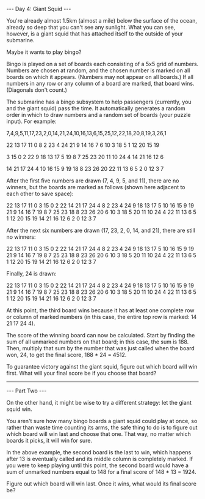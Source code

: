 --- Day 4: Giant Squid ---

You're already almost 1.5km (almost a mile) below the surface of the ocean, already so deep that you can't see any
sunlight. What you can see, however, is a giant squid that has attached itself to the outside of your submarine.

Maybe it wants to play bingo?

Bingo is played on a set of boards each consisting of a 5x5 grid of numbers. Numbers are chosen at random, and the
chosen number is marked on all boards on which it appears. (Numbers may not appear on all boards.) If all numbers in any
row or any column of a board are marked, that board wins. (Diagonals don't count.)

The submarine has a bingo subsystem to help passengers (currently, you and the giant squid) pass the time. It
automatically generates a random order in which to draw numbers and a random set of boards (your puzzle input). For
example:

7,4,9,5,11,17,23,2,0,14,21,24,10,16,13,6,15,25,12,22,18,20,8,19,3,26,1

22 13 17 11 0 8 2 23 4 24 21 9 14 16 7 6 10 3 18 5 1 12 20 15 19

3 15 0 2 22 9 18 13 17 5 19 8 7 25 23 20 11 10 24 4 14 21 16 12 6

14 21 17 24 4 10 16 15 9 19 18 8 23 26 20 22 11 13 6 5 2 0 12 3 7

After the first five numbers are drawn (7, 4, 9, 5, and 11), there are no winners, but the boards are marked as
follows (shown here adjacent to each other to save space):

22 13 17 11 0 3 15 0 2 22 14 21 17 24 4 8 2 23 4 24 9 18 13 17 5 10 16 15 9 19 21 9 14 16 7 19 8 7 25 23 18 8 23 26 20 6
10 3 18 5 20 11 10 24 4 22 11 13 6 5 1 12 20 15 19 14 21 16 12 6 2 0 12 3 7

After the next six numbers are drawn (17, 23, 2, 0, 14, and 21), there are still no winners:

22 13 17 11 0 3 15 0 2 22 14 21 17 24 4 8 2 23 4 24 9 18 13 17 5 10 16 15 9 19 21 9 14 16 7 19 8 7 25 23 18 8 23 26 20 6
10 3 18 5 20 11 10 24 4 22 11 13 6 5 1 12 20 15 19 14 21 16 12 6 2 0 12 3 7

Finally, 24 is drawn:

22 13 17 11 0 3 15 0 2 22 14 21 17 24 4 8 2 23 4 24 9 18 13 17 5 10 16 15 9 19 21 9 14 16 7 19 8 7 25 23 18 8 23 26 20 6
10 3 18 5 20 11 10 24 4 22 11 13 6 5 1 12 20 15 19 14 21 16 12 6 2 0 12 3 7

At this point, the third board wins because it has at least one complete row or column of marked numbers (in this case,
the entire top row is marked: 14 21 17 24 4).

The score of the winning board can now be calculated. Start by finding the sum of all unmarked numbers on that board; in
this case, the sum is 188. Then, multiply that sum by the number that was just called when the board won, 24, to get the
final score, 188 * 24 = 4512.

To guarantee victory against the giant squid, figure out which board will win first. What will your final score be if
you choose that board?





-------------------------------------------------------------------------------------------------------------------------

--- Part Two ---

On the other hand, it might be wise to try a different strategy: let the giant squid win.

You aren't sure how many bingo boards a giant squid could play at once, so rather than waste time counting its arms, the
safe thing to do is to figure out which board will win last and choose that one. That way, no matter which boards it
picks, it will win for sure.

In the above example, the second board is the last to win, which happens after 13 is eventually called and its middle
column is completely marked. If you were to keep playing until this point, the second board would have a sum of unmarked
numbers equal to 148 for a final score of 148 * 13 = 1924.

Figure out which board will win last. Once it wins, what would its final score be?
